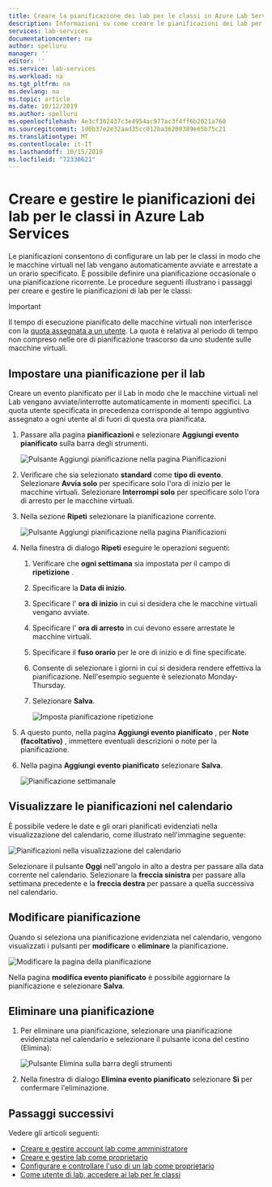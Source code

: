 ```yaml
---
title: Creare la pianificazione dei lab per le classi in Azure Lab Services | Microsoft Docs
description: Informazioni su come creare le pianificazioni dei lab per le classi in Azure Lab Services in modo che le macchine virtuali nei lab vengano avviate e arrestate a un orario specificato.
services: lab-services
documentationcenter: na
author: spelluru
manager: ''
editor: ''
ms.service: lab-services
ms.workload: na
ms.tgt_pltfrm: na
ms.devlang: na
ms.topic: article
ms.date: 10/12/2019
ms.author: spelluru
ms.openlocfilehash: 4e3cf302437c3e4954ac977ac3f4ff6b2021a760
ms.sourcegitcommit: 1d0b37e2e32aad35cc012ba36200389e65b75c21
ms.translationtype: MT
ms.contentlocale: it-IT
ms.lasthandoff: 10/15/2019
ms.locfileid: "72330621"
---
```

# <a name="create-and-manage-schedules-for-classroom-labs-in-azure-lab-services"></a>Creare e gestire le pianificazioni dei lab per le classi in Azure Lab Services 
Le pianificazioni consentono di configurare un lab per le classi in modo che le macchine virtuali nel lab vengano automaticamente avviate e arrestate a un orario specificato. È possibile definire una pianificazione occasionale o una pianificazione ricorrente. Le procedure seguenti illustrano i passaggi per creare e gestire le pianificazioni di lab per le classi: 

> [!IMPORTANT]
> Il tempo di esecuzione pianificato delle macchine virtuali non interferisce con la [quota assegnata a un utente](how-to-configure-student-usage.md#set-quotas-for-users). La quota è relativa al periodo di tempo non compreso nelle ore di pianificazione trascorso da uno studente sulle macchine virtuali. 

## <a name="set-a-schedule-for-the-lab"></a>Impostare una pianificazione per il lab
Creare un evento pianificato per il Lab in modo che le macchine virtuali nel Lab vengano avviate/interrotte automaticamente in momenti specifici. La quota utente specificata in precedenza corrisponde al tempo aggiuntivo assegnato a ogni utente al di fuori di questa ora pianificata. 

1. Passare alla pagina **pianificazioni** e selezionare **Aggiungi evento pianificato** sulla barra degli strumenti. 

    ![Pulsante Aggiungi pianificazione nella pagina Pianificazioni](../media/how-to-create-schedules/add-schedule-button.png)
2. Verificare che sia selezionato **standard** come **tipo di evento**. Selezionare **Avvia solo** per specificare solo l'ora di inizio per le macchine virtuali. Selezionare **Interrompi solo** per specificare solo l'ora di arresto per le macchine virtuali. 
7. Nella sezione **Ripeti** selezionare la pianificazione corrente. 

    ![Pulsante Aggiungi pianificazione nella pagina Pianificazioni](../media/how-to-create-schedules/select-current-schedule.png)
5. Nella finestra di dialogo **Ripeti** eseguire le operazioni seguenti:
    1. Verificare che **ogni settimana** sia impostata per il campo di **ripetizione** . 
    3. Specificare la **Data di inizio**.
    4. Specificare l' **ora di inizio** in cui si desidera che le macchine virtuali vengano avviate.
    5. Specificare l' **ora di arresto** in cui devono essere arrestate le macchine virtuali. 
    6. Specificare il **fuso orario** per le ore di inizio e di fine specificate. 
    2. Consente di selezionare i giorni in cui si desidera rendere effettiva la pianificazione. Nell'esempio seguente è selezionato Monday-Thursday. 
    8. Selezionare **Salva**. 

        ![Imposta pianificazione ripetizione](../media/how-to-create-schedules/set-repeat-schedule.png)

3. A questo punto, nella pagina **Aggiungi evento pianificato** , per **Note (facoltativo)** , immettere eventuali descrizioni o note per la pianificazione. 
4. Nella pagina **Aggiungi evento pianificato** selezionare **Salva**. 

    ![Pianificazione settimanale](../media/how-to-create-schedules/add-schedule-page-weekly.png)

## <a name="view-schedules-in-calendar"></a>Visualizzare le pianificazioni nel calendario
È possibile vedere le date e gli orari pianificati evidenziati nella visualizzazione del calendario, come illustrato nell'immagine seguente:

![Pianificazioni nella visualizzazione del calendario](../media/how-to-create-schedules/schedules-calendar.png)

Selezionare il pulsante **Oggi** nell'angolo in alto a destra per passare alla data corrente nel calendario. Selezionare la **freccia sinistra** per passare alla settimana precedente e la **freccia destra** per passare a quella successiva nel calendario. 

## <a name="edit-a-schedule"></a>Modificare pianificazione
Quando si seleziona una pianificazione evidenziata nel calendario, vengono visualizzati i pulsanti per **modificare** o **eliminare** la pianificazione. 

![Modificare la pagina della pianificazione](../media/how-to-create-schedules/schedule-edit-button.png)

Nella pagina **modifica evento pianificato** è possibile aggiornare la pianificazione e selezionare **Salva**. 

## <a name="delete-a-schedule"></a>Eliminare una pianificazione

1. Per eliminare una pianificazione, selezionare una pianificazione evidenziata nel calendario e selezionare il pulsante icona del cestino (Elimina):

    ![Pulsante Elimina sulla barra degli strumenti](../media/how-to-create-schedules/schedule-delete-button.png)
2. Nella finestra di dialogo **Elimina evento pianificato** selezionare **Sì** per confermare l'eliminazione. 



## <a name="next-steps"></a>Passaggi successivi
Vedere gli articoli seguenti:

- [Creare e gestire account lab come amministratore](how-to-manage-lab-accounts.md)
- [Creare e gestire lab come proprietario](how-to-manage-classroom-labs.md)
- [Configurare e controllare l'uso di un lab come proprietario](how-to-configure-student-usage.md)
- [Come utente di lab, accedere ai lab per le classi](how-to-use-classroom-lab.md)
